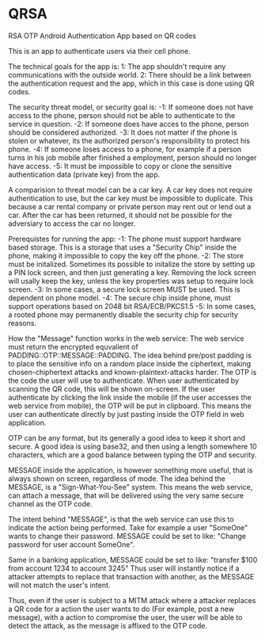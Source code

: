 # QRSA
RSA OTP Android Authentication App based on QR codes


This is an app to authenticate users via their cell phone.

The technical goals for the app is:
1: The app shouldn't require any communications with the outside world.
2: There should be a link between the authentication request and the app, which in this case is done using QR codes.

The security threat model, or security goal is:
-1: If someone does not have access to the phone, person should not be able to authenticate to the service in question.
-2: If someone does have acces to the phone, person should be considered authorized.
-3: It does not matter if the phone is stolen or whatever, its the authorized person's responsibility to protect his phone.
-4: If someone loses access to a phone, for example if a person turns in his job mobile after finished a employment, person should no longer have access.
-5: It must be impossible to copy or clone the sensitive authentication data (private key) from the app.

A comparision to threat model can be a car key. A car key does not require authentication to use, but the car key must be impossible to duplicate.
This because a car rental company or private person may rent out or lend out a car.
After the car has been returned, it should not be possible for the adversiary to access the car no longer.

Prerequistes for running the app:
-1: The phone must support hardware based storage. This is a storage that uses a "Security Chip" inside the phone, making it impossible to copy the key off the phone.
-2: The store must be initalized. Sometimes its possible to initalize the store by setting up a PIN lock screen, and then just generating a key. Removing the lock screen will usally keep the key, unless the key properties was setup to require lock screen.
-3: In some cases, a secure lock screen MUST be used. This is dependent on phone model.
-4: The secure chip inside phone, must support operations based on 2048 bit RSA/ECB/PKCS1.5
-5: In some cases, a rooted phone may permanently disable the security chip for security reasons.


How the "Message" function works in the web service:
The web service must return the encrypted equvalient of PADDING::OTP::MESSAGE::PADDING.
The idea behind pre/post padding is to place the sensitive info on a random place inside the ciphertext, making chosen-chiphertext attacks
and known-plaintext-attacks harder.
The OTP is the code the user will use to authenticate. When user authenticated by scanning the QR code, this will be shown on-screen.
If the user authenticate by clicking the link inside the mobile (if the user accesses the web service from mobile), the OTP will be put in clipboard.
This means the user can authenticate directly by just pasting inside the OTP field in web application.

OTP can be any format, but its generally a good idea to keep it short and secure. A good idea is using base32,
and then using a length somewhere 10 characters, which are a good balance between typing the OTP and security.

MESSAGE inside the application, is however something more useful, that is always shown on screen, regardless of mode.
The idea behind the MESSAGE, is a "Sign-What-You-See" system.
This means the web service, can attach a message, that will be delivered using the very same secure channel as the OTP code.

The intent behind "MESSAGE", is that the web service can use this to indicate the action being performed.
Take for example a user "SomeOne" wants to change their password.
MESSAGE could be set to like:
"Change password for user account SomeOne".

Same in a banking application, MESSAGE could be set to like:
"transfer $100 from account 1234 to account 3245"
Thus user will instantly notice if a attacker attempts to replace that transaction with another, as the
MESSAGE will not match the user's intent.

Thus, even if the user is subject to a MITM attack where a attacker replaces a QR code for a action the user wants to do (For example, post a new message),
with a action to compromise the user, the user will be able to detect the attack, as the message is affixed to the OTP code.

